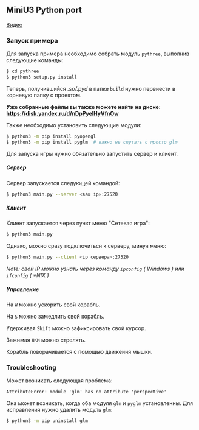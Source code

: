 ## MiniU3 Python port
[Видео](https://www.youtube.com/watch?v=O3rqMsH2ggE)
### Запуск примера
Для запуска примера необходимо собрать модуль ```pythree```, выполнив следующие команды:
```bash
$ cd pythree
$ python3 setup.py install 
```
Теперь, получившийся *.so/.pyd* в папке ```build``` нужно перенести в корневую папку с проектом.

**Уже собранные файлы вы также можете найти на диске: https://disk.yandex.ru/d/nDpPyelHyVfnOw**

Также необходимо установить следующие модули:
```bash
$ python3 -m pip install pyopengl
$ python3 -m pip install pyglm  # важно не спутать с просто glm
```

Для запуска игры нужно обязательно запустить сервер и клиент.
##### Сервер
Сервер запускается следующей командой:
```bash
$ python3 main.py --server <ваш ip>:27520
```

##### Клиент
Клиент запускается через пункт меню "Сетевая игра":
```bash
$ python3 main.py
```
Однако, можно сразу подключиться к серверу, минуя меню:
```bash
$ python3 main.py --client <ip сервера>:27520
```

*Note: свой IP можно узнать через команду ```ipconfig``` ( Windows ) или ```ifconfig``` ( \*NIX )*

##### Управление
На ```W``` можно ускорить свой корабль.

На ```S``` можно замедлить свой корабль.

Удерживая ```Shift``` можно зафиксировать свой курсор.

Зажимая ```ЛКМ``` можно стрелять.

Корабль поворачивается с помощью движения мышки.

### Troubleshooting
Может возникать следующая проблема:
```
AttributeError: module 'glm' has no attribute 'perspective'
```
Она может возникать, когда оба модуля ```glm``` и ```pyglm``` установленны.
Для исправления нужно удалить модуль ```glm```:
```bash
$ python3 -m pip uninstall glm
```